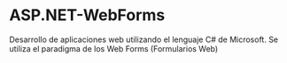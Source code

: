 # ASP.NET-WebForms

Desarrollo de aplicaciones web utilizando el lenguaje C# de Microsoft.
Se utiliza el paradigma de los Web Forms (Formularios Web)
